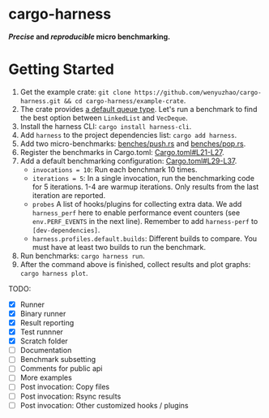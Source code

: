 # cargo-harness

**_Precise_ and _reproducible_ micro benchmarking.**

# Getting Started

1. Get the example crate: `git clone https://github.com/wenyuzhao/cargo-harness.git && cd cargo-harness/example-crate`.
2. The crate provides [a default queue type](example-crate/src/lib.rs#L28-L32). Let's run a benchmark to find the best option between `LinkedList` and `VecDeque`.
3. Install the harness CLI: `cargo install harness-cli`.
4. Add `harness` to the project dependencies list: `cargo add harness`.
5. Add two micro-benchmarks: [benches/push.rs](example-crate/benches/push.rs) and [benches/pop.rs](example-crate/benches/pop.rs).
6. Register the benchmarks in Cargo.toml: [Cargo.toml#L21-L27](example-crate/Cargo.toml#L21-L27).
7. Add a default benchmarking configuration: [Cargo.toml#L29-L37](example-crate/Cargo.toml#L29-L37).
   - `invocations = 10`: Run each benchmark 10 times.
   - `iterations = 5`: In a single invocation, run the benchmarking code for 5 iterations. 1-4 are warmup iterations. Only results from the last iteration are reported.
   - `probes` A list of hooks/plugins for collecting extra data. We add `harness_perf` here to enable performance event counters (see `env.PERF_EVENTS` in the next line). Remember to add `harness-perf` to `[dev-dependencies]`.
   - `harness.profiles.default.builds`: Different builds to compare. You must have at least two builds to run the benchmark.
8. Run benchmarks: `cargo harness run`.
9. After the command above is finished, collect results and plot graphs: `cargo harness plot`.

TODO:

- [x] Runner
- [x] Binary runner
- [x] Result reporting
- [x] Test runnner
- [x] Scratch folder
- [ ] Documentation
- [ ] Benchmark subsetting
- [ ] Comments for public api
- [ ] More examples
- [ ] Post invocation: Copy files
- [ ] Post invocation: Rsync results
- [ ] Post invocation: Other customized hooks / plugins